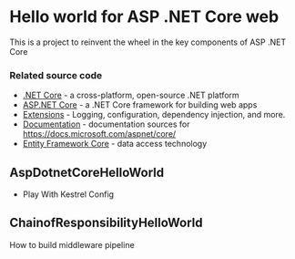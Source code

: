 # Hello world for ASP .NET Core web 
This is a project to reinvent the wheel in the key components of ASP .NET Core

### Related source code

* [.NET Core](https://github.com/dotnet/core) - a cross-platform, open-source .NET platform
* [ASP.NET Core](https://github.com/dotnet/aspnetcore) - a .NET Core framework for building web apps
* [Extensions](https://github.com/dotnet/extensions) - Logging, configuration, dependency injection, and more.
* [Documentation](https://github.com/aspnet/Docs) - documentation sources for https://docs.microsoft.com/aspnet/core/
* [Entity Framework Core](https://github.com/dotnet/efcore) - data access technology

## AspDotnetCoreHelloWorld
- Play With Kestrel Config

## ChainofResponsibilityHelloWorld
How to build middleware pipeline
